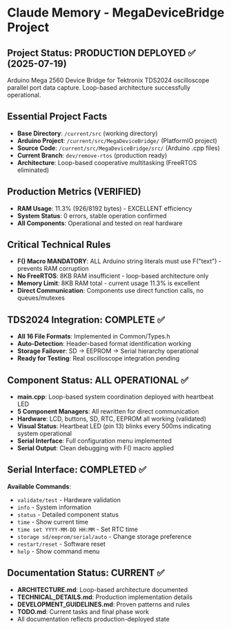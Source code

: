 # Claude Memory - MegaDeviceBridge Project

## Project Status: PRODUCTION DEPLOYED ✅ (2025-07-19)
Arduino Mega 2560 Device Bridge for Tektronix TDS2024 oscilloscope parallel port data capture. Loop-based architecture successfully operational.

## Essential Project Facts
- **Base Directory**: `/current/src` (working directory)
- **Arduino Project**: `/current/src/MegaDeviceBridge/` (PlatformIO project)
- **Source Code**: `/current/src/MegaDeviceBridge/src/` (Arduino .cpp files)
- **Current Branch**: `dev/remove-rtos` (production ready)
- **Architecture**: Loop-based cooperative multitasking (FreeRTOS eliminated)

## Production Metrics (VERIFIED)
- **RAM Usage**: 11.3% (926/8192 bytes) - EXCELLENT efficiency
- **System Status**: 0 errors, stable operation confirmed
- **All Components**: Operational and tested on real hardware

## Critical Technical Rules
- **F() Macro MANDATORY**: ALL Arduino string literals must use F("text") - prevents RAM corruption
- **No FreeRTOS**: 8KB RAM insufficient - loop-based architecture only
- **Memory Limit**: 8KB RAM total - current usage 11.3% is excellent
- **Direct Communication**: Components use direct function calls, no queues/mutexes

## TDS2024 Integration: COMPLETE ✅
- **All 16 File Formats**: Implemented in Common/Types.h
- **Auto-Detection**: Header-based format identification working
- **Storage Failover**: SD → EEPROM → Serial hierarchy operational
- **Ready for Testing**: Real oscilloscope integration pending

## Component Status: ALL OPERATIONAL ✅
- **main.cpp**: Loop-based system coordination deployed with heartbeat LED
- **5 Component Managers**: All rewritten for direct communication
- **Hardware**: LCD, buttons, SD, RTC, EEPROM all working (validated)
- **Visual Status**: Heartbeat LED (pin 13) blinks every 500ms indicating system operational
- **Serial Interface**: Full configuration menu implemented
- **Serial Output**: Clean debugging with F() macro applied

## Serial Interface: COMPLETED ✅
**Available Commands**:
- `validate/test` - Hardware validation
- `info` - System information
- `status` - Detailed component status
- `time` - Show current time
- `time set YYYY-MM-DD HH:MM` - Set RTC time
- `storage sd/eeprom/serial/auto` - Change storage preference
- `restart/reset` - Software reset
- `help` - Show command menu

## Documentation Status: CURRENT ✅
- **ARCHITECTURE.md**: Loop-based architecture documented
- **TECHNICAL_DETAILS.md**: Production implementation details
- **DEVELOPMENT_GUIDELINES.md**: Proven patterns and rules
- **TODO.md**: Current tasks and final phase work
- All documentation reflects production-deployed state